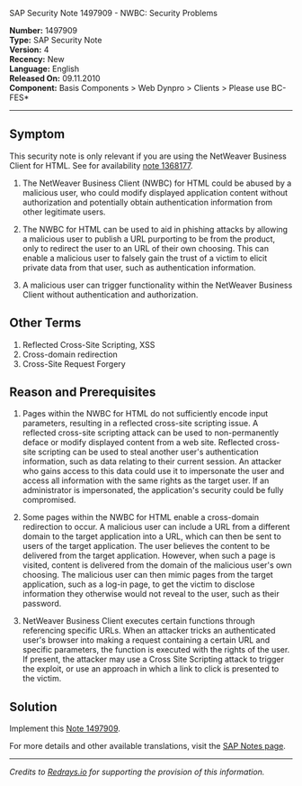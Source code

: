 SAP Security Note 1497909 - NWBC: Security Problems

**Number:** 1497909  
**Type:** SAP Security Note  
**Version:** 4  
**Recency:** New  
**Language:** English  
**Released On:** 09.11.2010  
**Component:** Basis Components > Web Dynpro > Clients > Please use BC-FES*

---

## Symptom

This security note is only relevant if you are using the NetWeaver Business Client for HTML. See for availability [note 1368177](https://me.sap.com/notes/1368177).

1. The NetWeaver Business Client (NWBC) for HTML could be abused by a malicious user, who could modify displayed application content without authorization and potentially obtain authentication information from other legitimate users.

2. The NWBC for HTML can be used to aid in phishing attacks by allowing a malicious user to publish a URL purporting to be from the product, only to redirect the user to an URL of their own choosing. This can enable a malicious user to falsely gain the trust of a victim to elicit private data from that user, such as authentication information.

3. A malicious user can trigger functionality within the NetWeaver Business Client without authentication and authorization.

## Other Terms

1. Reflected Cross-Site Scripting, XSS  
2. Cross-domain redirection  
3. Cross-Site Request Forgery

## Reason and Prerequisites

1. Pages within the NWBC for HTML do not sufficiently encode input parameters, resulting in a reflected cross-site scripting issue. A reflected cross-site scripting attack can be used to non-permanently deface or modify displayed content from a web site. Reflected cross-site scripting can be used to steal another user's authentication information, such as data relating to their current session. An attacker who gains access to this data could use it to impersonate the user and access all information with the same rights as the target user. If an administrator is impersonated, the application's security could be fully compromised.

2. Some pages within the NWBC for HTML enable a cross-domain redirection to occur. A malicious user can include a URL from a different domain to the target application into a URL, which can then be sent to users of the target application. The user believes the content to be delivered from the target application. However, when such a page is visited, content is delivered from the domain of the malicious user's own choosing. The malicious user can then mimic pages from the target application, such as a log-in page, to get the victim to disclose information they otherwise would not reveal to the user, such as their password.

3. NetWeaver Business Client executes certain functions through referencing specific URLs. When an attacker tricks an authenticated user's browser into making a request containing a certain URL and specific parameters, the function is executed with the rights of the user. If present, the attacker may use a Cross Site Scripting attack to trigger the exploit, or use an approach in which a link to click is presented to the victim.

## Solution

Implement this [Note 1497909](https://notesdownloads.sap.com/note/0040000008866672017).

For more details and other available translations, visit the [SAP Notes page](https://me.sap.com/notes/1497909).

---

*Credits to [Redrays.io](https://redrays.io) for supporting the provision of this information.*